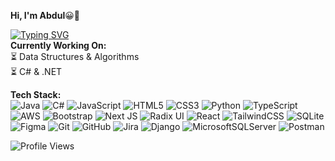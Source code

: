 **Hi, I'm Abdul**😀👋

[![Typing SVG](https://readme-typing-svg.demolab.com?font=Courier+Prime&size=24&color=2ECC71&pause=1000&width=500&lines=Software+Engineer;Full-Stack+Web+Developer)](https://git.io/typing-svg) <br/>
**Currently Working On:**  
⏳ Data Structures & Algorithms <br/>
⏳ C# & .NET

**Tech Stack:** <br/>
![Java](https://img.shields.io/badge/java-%23ED8B00.svg?style=plastic&logo=openjdk&logoColor=white)
![C#](https://img.shields.io/badge/c%23-%23239120.svg?style=plastic&logo=csharp&logoColor=white)
![JavaScript](https://img.shields.io/badge/javascript-%23323330.svg?style=plastic&logo=javascript&logoColor=%23F7DF1E)
![HTML5](https://img.shields.io/badge/html5-%23E34F26.svg?style=plastic&logo=html5&logoColor=white)
![CSS3](https://img.shields.io/badge/css3-%231572B6.svg?style=plastic&logo=css3&logoColor=white)
![Python](https://img.shields.io/badge/python-3670A0?style=plastic&logo=python&logoColor=ffdd54)
![TypeScript](https://img.shields.io/badge/typescript-%23007ACC.svg?style=plastic&logo=typescript&logoColor=white)
![AWS](https://img.shields.io/badge/AWS-%23FF9900.svg?style=plastic&logo=amazon-aws&logoColor=white)
![Bootstrap](https://img.shields.io/badge/bootstrap-%238511FA.svg?style=plastic&logo=bootstrap&logoColor=white)
![Next JS](https://img.shields.io/badge/Next-black?style=plastic&logo=next.js&logoColor=white)
![Radix UI](https://img.shields.io/badge/radix%20ui-161618.svg?style=plastic&logo=radix-ui&logoColor=white)
![React](https://img.shields.io/badge/react-%2320232a.svg?style=plastic&logo=react&logoColor=%2361DAFB)
![TailwindCSS](https://img.shields.io/badge/tailwindcss-%2338B2AC.svg?style=plastic&logo=tailwind-css&logoColor=white)
![SQLite](https://img.shields.io/badge/sqlite-%2307405e.svg?style=plastic&logo=sqlite&logoColor=white)
![Figma](https://img.shields.io/badge/figma-%23F24E1E.svg?style=plastic&logo=figma&logoColor=white)
![Git](https://img.shields.io/badge/git-%23F05033.svg?style=plastic&logo=git&logoColor=white)
![GitHub](https://img.shields.io/badge/github-%23121011.svg?style=plastic&logo=github&logoColor=white)
![Jira](https://img.shields.io/badge/jira-%230A0FFF.svg?style=plastic&logo=jira&logoColor=white)
![Django](https://img.shields.io/badge/django-%23092E20.svg?style=plastic&logo=django&logoColor=white)
![MicrosoftSQLServer](https://img.shields.io/badge/Microsoft%20SQL%20Server-CC2927?style=plastic&logo=microsoft%20sql%20server&logoColor=white)
![Postman](https://img.shields.io/badge/Postman-FF6C37?style=plastic&logo=postman&logoColor=white)



![Profile Views](https://komarev.com/ghpvc/?username=MichaelGalo&color=green)

